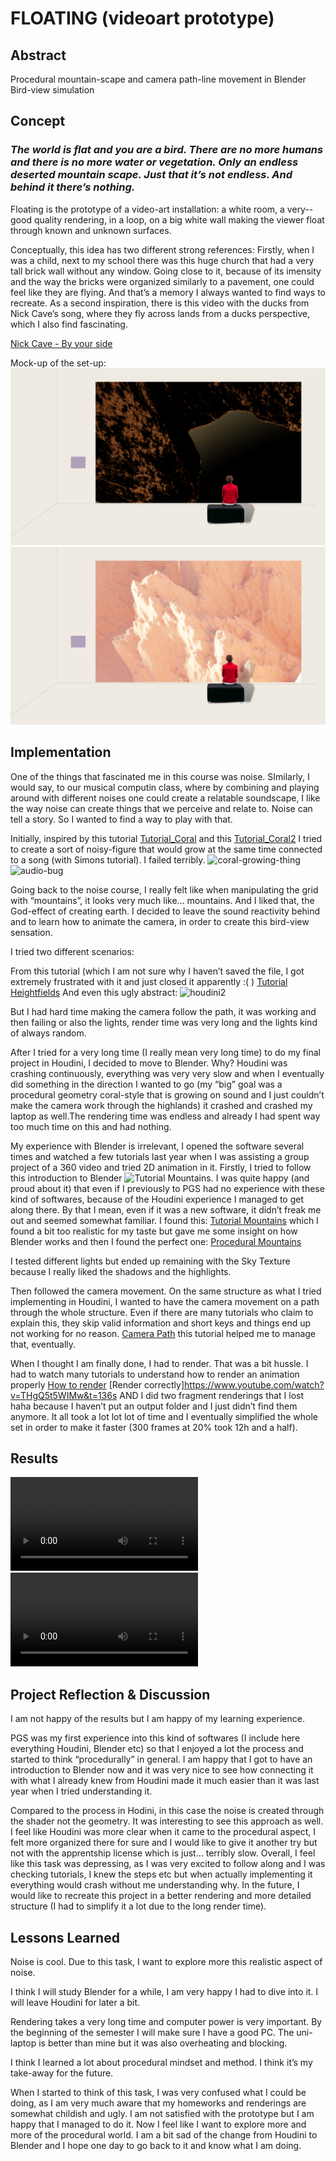 # FLOATING (videoart prototype)

## Abstract

Procedural mountain-scape and camera path-line movement in Blender
Bird-view simulation

## Concept

### _The world is flat and you are a bird. There are no more humans and there is no more water or vegetation. Only an endless deserted mountain scape. Just that it’s not endless. And behind it there’s nothing._

Floating is the prototype of a video-art installation: 
a white room, a very--good quality rendering, in a loop, on a big white wall making the viewer float through known and unknown surfaces.

Conceptually, this idea has two different strong references:
Firstly, when I was a child, next to my school there was this huge church that had a very tall brick wall without any window. Going close to it, because of its imensity and the way the bricks were organized similarly to a pavement, one could feel like they are flying. And that’s a memory I always wanted to find ways to recreate.
As a second inspiration, there is this video with the ducks from Nick Cave’s song, where they fly across lands from a ducks perspective, which I also find fascinating. 

[Nick Cave - By your side](https://www.youtube.com/watch?v=P0v9vd4JEeo )

Mock-up of the set-up:
![Exhibition-Mock-up](img/1.png)
![Exhibition-Mock-up](img/2.png)

## Implementation

One of the things that fascinated me in this course was noise. SImilarly, I would say, to our musical computin class, where by combining and playing around with different noises one could create a relatable soundscape, I like the way noise can create things that we perceive and relate to. Noise can tell a story.
So I wanted to find a way to play with that.

Initially, inspired by this tutorial [Tutorial_Coral](https://www.youtube.com/watch?v=l-rt4jSkhPE) and this [Tutorial_Coral2](https://www.youtube.com/watch?v=NqdnTXuxn6k&list=PLdFfFRXT0K_gyA6VVBnYVDgAEGYeaJlKN&index=10) I tried to create a sort of noisy-figure that would grow at the same time connected to a song (with Simons tutorial).
I failed terribly. 
![coral-growing-thing](.../img/coral-thing.png)
![audio-bug](.../img/bug.PNG)

Going back to the noise course, I really felt like when manipulating the grid with “mountains”, it looks very much like… mountains. And I liked that, the God-effect of creating earth.
I decided to leave the sound reactivity behind and to learn how to animate the camera, in order to create this bird-view sensation. 

I tried two different scenarios: 

From this tutorial (which I am not sure why I haven’t saved the file, I got extremely frustrated with it and just closed it apparently :( ) [Tutorial Heightfields](https://www.youtube.com/watch?v=iogVyO_nK6g&t=339s)
And even this ugly abstract:
![houdini2](../img/mountains.png)

But I had hard time making the camera follow the path, it was working and then failing or also the lights, render time was very long and the lights kind of always random. 

After I tried for a very long time (I really mean very long time) to do my final project in Houdini, I decided to move to Blender. Why? Houdini was crashing continuously, everything was very very slow and when I eventually did something in the direction I wanted to go 
(my “big” goal was a procedural geometry coral-style that is growing on sound and I just couldn’t make the camera work through the highlands) it crashed and crashed my laptop as well.The rendering time was endless and already I had spent way too much time on this and had nothing. 

My experience with Blender is irrelevant, I opened the software several times and watched a few tutorials last year when I was assisting a group project of a 360 video and tried 2D animation in it. 
Firstly, I tried to follow this introduction to Blender  ![Tutorial Mountains](https://www.youtube.com/watch?v=Rqhtw7dg6Wk). I was quite happy (and proud about it) that even if I previously to PGS had no experience with these kind of softwares, because of the Houdini experience I managed to get along there. By that I mean, even if it was a new software, it didn’t freak me out and seemed somewhat familiar.
 I found this: [Tutorial Mountains](https://www.youtube.com/watch?v=yrMee2gcS20) which I found a bit too realistic for my taste but gave me some insight on how Blender works and then I found the perfect one: [Procedural Mountains](https://www.youtube.com/watch?v=yrMee2gcS20)

I tested different lights but ended up remaining with the Sky Texture because I really liked the shadows and the highlights.

Then followed the camera movement. On the same structure as what I tried implementing in Houdini, I wanted to have the camera movement on a path through the whole structure. Even if there are many tutorials who claim to explain this, they skip valid information and short keys and things end up not working for no reason. [Camera Path](https://www.youtube.com/watch?v=FIWxL4M0t2s) this tutorial helped me to manage that, eventually. 

When I thought I am finally done, I had to render. That was a bit hussle. I had to watch many tutorials to understand how to render an animation properly [How to render](https://www.youtube.com/watch?v=JCLSJg9sdNI) [Render correctly]https://www.youtube.com/watch?v=THgQ5t5WIMw&t=136s AND I did two fragment renderings that I lost haha because I haven’t put an output folder and I just didn’t find them anymore. It all took a lot lot lot of time and I eventually simplified the whole set in order to make it faster (300 frames at 20% took 12h and a half).

## Results

![result_short1](../img/0057-0083.mkv)
![result_short2](../img/0001-0059.mkv)


## Project Reflection & Discussion

I am not happy of the results but I am happy of my learning experience.

PGS was my first experience into this kind of softwares (I include here everything Houdini, Blender etc) so that I enjoyed a lot the process and started to think “procedurally” in general. 
I am happy that I got to have an introduction to Blender now and it was very nice to see how connecting it with what I already knew from Houdini made it much easier than it was last year when I tried understanding it. 

Compared to the process in Hodini, in this case the noise is created through the shader not the geometry. It was interesting to see this approach as well. 
I feel like Houdini was more clear when it came to the procedural aspect, I felt more organized there for sure and I would like to give it another try but not with the apprentship license which is just… terribly slow. 
Overall, I feel like this task was depressing, as I was very excited to follow along and I was checking tutorials, I knew the steps etc but when actually implementing it everything would crash without me understanding why. 
In the future, I would like to recreate this project in a better rendering and more detailed structure (I had to simplify it a lot due to the long render time). 

## Lessons Learned

Noise is cool. Due to this task, I want to explore more this realistic aspect of noise.

I think I will study Blender for a while, I am very happy I had to dive into it. I will leave Houdini for later a bit. 

Rendering takes a very long time and computer power is very important. By the beginning of the semester I will make sure I have a good PC. The uni-laptop is better than mine but it was also overheating and blocking. 

I think I learned a lot about procedural mindset and method. I think it’s my take-away for the future. 

When I started to think of this task, I was very confused what I could be doing, as I am very much aware that my homeworks and renderings are somewhat childish and ugly. I am not satisfied with the prototype but I am happy that I managed to do it. Now I feel like I want to explore more and more of the procedural world. 
I am a bit sad of the change from Houdini to Blender and I hope one day to go back to it and know what I am doing.   

